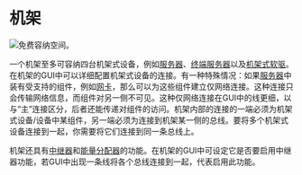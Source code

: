 # 机架

![免费容纳空间。](oredict:oc:rack)

一个机架至多可容纳四台机架式设备，例如[服务器](../item/server1.md)、[终端服务器](../item/terminalServer.md)以及[机架式软驱](../item/diskDriveMountable.md)。在机架的GUI中可以详细配置机架式设备的连接。有一种特殊情况：如果[服务器](../item/server1.md)中装有受支持的组件，例如[网卡](../item/lanCard.md)，那么可以为这些组件建立仅网络连接。这种连接只会传输网络信息，而组件对另一侧不可见。这种仅网络连接在GUI中的线更细，以与“主”连接区分，后者还能传递对组件的访问。机架内部的连接的一端必须为机架式设备/设备中某组件，另一端必须为连接到机架某一侧的总线。要将多个机架式设备连接到一起，你需要将它们连接到同一条总线上。

机架还具有[中继器](relay.md)和[能量分配器](powerDistributor.md)的功能。在机架的GUI中可设定它是否要启用中继器功能，若GUI中出现一条线将各个总线连接到一起，代表启用此功能。
